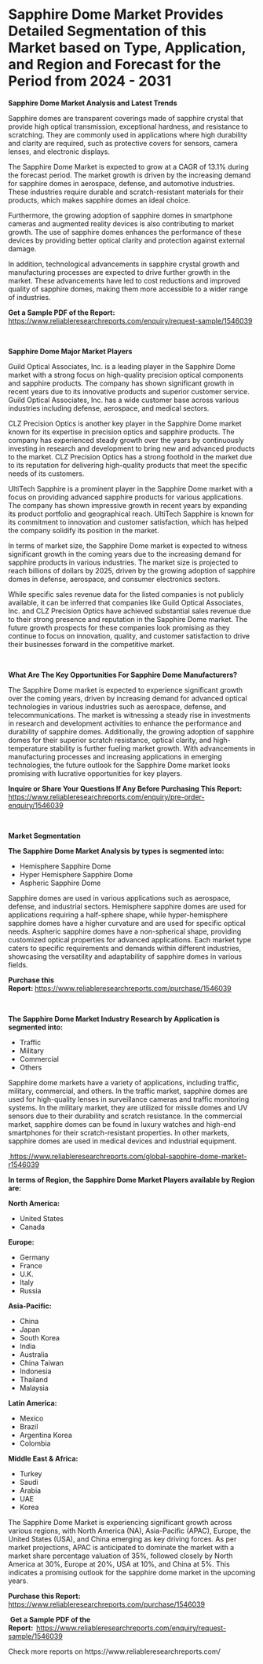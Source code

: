 <p><h1>Sapphire Dome Market Provides Detailed Segmentation of this Market based on Type, Application, and Region and Forecast for the Period from 2024 - 2031</h1></p><p><strong>Sapphire Dome Market Analysis and Latest Trends</strong></p>
<p><p>Sapphire domes are transparent coverings made of sapphire crystal that provide high optical transmission, exceptional hardness, and resistance to scratching. They are commonly used in applications where high durability and clarity are required, such as protective covers for sensors, camera lenses, and electronic displays.</p><p>The Sapphire Dome Market is expected to grow at a CAGR of 13.1% during the forecast period. The market growth is driven by the increasing demand for sapphire domes in aerospace, defense, and automotive industries. These industries require durable and scratch-resistant materials for their products, which makes sapphire domes an ideal choice.</p><p>Furthermore, the growing adoption of sapphire domes in smartphone cameras and augmented reality devices is also contributing to market growth. The use of sapphire domes enhances the performance of these devices by providing better optical clarity and protection against external damage.</p><p>In addition, technological advancements in sapphire crystal growth and manufacturing processes are expected to drive further growth in the market. These advancements have led to cost reductions and improved quality of sapphire domes, making them more accessible to a wider range of industries.</p></p>
<p><strong>Get a Sample PDF of the Report:&nbsp;</strong> <a href="https://www.reliableresearchreports.com/enquiry/request-sample/1546039">https://www.reliableresearchreports.com/enquiry/request-sample/1546039</a></p>
<p>&nbsp;</p>
<p><strong>Sapphire Dome Major Market Players</strong></p>
<p><p>Guild Optical Associates, Inc. is a leading player in the Sapphire Dome market with a strong focus on high-quality precision optical components and sapphire products. The company has shown significant growth in recent years due to its innovative products and superior customer service. Guild Optical Associates, Inc. has a wide customer base across various industries including defense, aerospace, and medical sectors.</p><p>CLZ Precision Optics is another key player in the Sapphire Dome market known for its expertise in precision optics and sapphire products. The company has experienced steady growth over the years by continuously investing in research and development to bring new and advanced products to the market. CLZ Precision Optics has a strong foothold in the market due to its reputation for delivering high-quality products that meet the specific needs of its customers.</p><p>UltiTech Sapphire is a prominent player in the Sapphire Dome market with a focus on providing advanced sapphire products for various applications. The company has shown impressive growth in recent years by expanding its product portfolio and geographical reach. UltiTech Sapphire is known for its commitment to innovation and customer satisfaction, which has helped the company solidify its position in the market.</p><p>In terms of market size, the Sapphire Dome market is expected to witness significant growth in the coming years due to the increasing demand for sapphire products in various industries. The market size is projected to reach billions of dollars by 2025, driven by the growing adoption of sapphire domes in defense, aerospace, and consumer electronics sectors.</p><p>While specific sales revenue data for the listed companies is not publicly available, it can be inferred that companies like Guild Optical Associates, Inc. and CLZ Precision Optics have achieved substantial sales revenue due to their strong presence and reputation in the Sapphire Dome market. The future growth prospects for these companies look promising as they continue to focus on innovation, quality, and customer satisfaction to drive their businesses forward in the competitive market.</p></p>
<p>&nbsp;</p>
<p><strong>What Are The Key Opportunities For Sapphire Dome Manufacturers?</strong></p>
<p><p>The Sapphire Dome market is expected to experience significant growth over the coming years, driven by increasing demand for advanced optical technologies in various industries such as aerospace, defense, and telecommunications. The market is witnessing a steady rise in investments in research and development activities to enhance the performance and durability of sapphire domes. Additionally, the growing adoption of sapphire domes for their superior scratch resistance, optical clarity, and high-temperature stability is further fueling market growth. With advancements in manufacturing processes and increasing applications in emerging technologies, the future outlook for the Sapphire Dome market looks promising with lucrative opportunities for key players.</p></p>
<p><strong>Inquire or Share Your Questions If Any Before Purchasing This Report:</strong> <a href="https://www.reliableresearchreports.com/enquiry/pre-order-enquiry/1546039">https://www.reliableresearchreports.com/enquiry/pre-order-enquiry/1546039</a></p>
<p>&nbsp;</p>
<p><strong>Market Segmentation</strong></p>
<p><strong>The Sapphire Dome Market Analysis by types is segmented into:</strong></p>
<p><ul><li>Hemisphere Sapphire Dome</li><li>Hyper Hemisphere Sapphire Dome</li><li>Aspheric Sapphire Dome</li></ul></p>
<p><p>Sapphire domes are used in various applications such as aerospace, defense, and industrial sectors. Hemisphere sapphire domes are used for applications requiring a half-sphere shape, while hyper-hemisphere sapphire domes have a higher curvature and are used for specific optical needs. Aspheric sapphire domes have a non-spherical shape, providing customized optical properties for advanced applications. Each market type caters to specific requirements and demands within different industries, showcasing the versatility and adaptability of sapphire domes in various fields.</p></p>
<p><strong>Purchase this Report:&nbsp;</strong><a href="https://www.reliableresearchreports.com/purchase/1546039">https://www.reliableresearchreports.com/purchase/1546039</a></p>
<p>&nbsp;</p>
<p><strong>The Sapphire Dome Market Industry Research by Application is segmented into:</strong></p>
<p><ul><li>Traffic</li><li>Military</li><li>Commercial</li><li>Others</li></ul></p>
<p><p>Sapphire dome markets have a variety of applications, including traffic, military, commercial, and others. In the traffic market, sapphire domes are used for high-quality lenses in surveillance cameras and traffic monitoring systems. In the military market, they are utilized for missile domes and UV sensors due to their durability and scratch resistance. In the commercial market, sapphire domes can be found in luxury watches and high-end smartphones for their scratch-resistant properties. In other markets, sapphire domes are used in medical devices and industrial equipment.</p></p>
<p><a href="https://www.reliableresearchreports.com/global-sapphire-dome-market-r1546039">&nbsp;https://www.reliableresearchreports.com/global-sapphire-dome-market-r1546039</a></p>
<p><strong>In terms of Region, the Sapphire Dome Market Players available by Region are:</strong></p>
<p>
    <p> <strong> North America: </strong>
        <ul>
            <li>United States</li>
            <li>Canada</li>
        </ul>
        </p> 
    <p> <strong> Europe: </strong>
        <ul>
            <li>Germany</li>
            <li>France</li>
            <li>U.K.</li>
            <li>Italy</li>
            <li>Russia</li>
        </ul>
        </p> 
    <p> <strong> Asia-Pacific: </strong>
        <ul>
            <li>China</li>
            <li>Japan</li>
            <li>South Korea</li>
            <li>India</li>
            <li>Australia</li>
            <li>China Taiwan</li>
            <li>Indonesia</li>
            <li>Thailand</li>
            <li>Malaysia</li>
        </ul>
        </p> 
    <p> <strong> Latin America: </strong>
        <ul>
            <li>Mexico</li>
            <li>Brazil</li>
            <li>Argentina Korea</li>
            <li>Colombia</li>
        </ul>
        </p> 
    <p> <strong> Middle East & Africa: </strong>
        <ul>
            <li>Turkey</li>
            <li>Saudi</li>
            <li>Arabia</li>
            <li>UAE</li>
            <li>Korea</li>
        </ul>
    </p>
    </p>
<p><p>The Sapphire Dome Market is experiencing significant growth across various regions, with North America (NA), Asia-Pacific (APAC), Europe, the United States (USA), and China emerging as key driving forces. As per market projections, APAC is anticipated to dominate the market with a market share percentage valuation of 35%, followed closely by North America at 30%, Europe at 20%, USA at 10%, and China at 5%. This indicates a promising outlook for the sapphire dome market in the upcoming years.</p></p>
<p><strong>Purchase this Report: </strong><a href="https://www.reliableresearchreports.com/purchase/1546039">https://www.reliableresearchreports.com/purchase/1546039</a></p>
<p>&nbsp;<strong>Get a Sample PDF of the Report:&nbsp;&nbsp;</strong><a href="https://www.reliableresearchreports.com/enquiry/request-sample/1546039">https://www.reliableresearchreports.com/enquiry/request-sample/1546039</a></p>
<p><strong></strong></p>
<p>Check more reports on https://www.reliableresearchreports.com/</p>